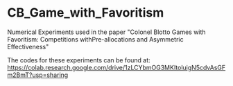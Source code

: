# CB_Game_with_Favoritism
Numerical Experiments used in the paper "Colonel Blotto Games with Favoritism: Competitions withPre-allocations and Asymmetric Effectiveness"

The codes for these experiments can be found at:
https://colab.research.google.com/drive/1zLCYbmOG3MKItoluigN5cdvAsGFm2BmT?usp=sharing
